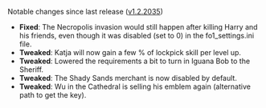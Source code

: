 Notable changes since last release ([v1.2.2035](https://github.com/rotators/Fo1in2/releases/tag/v1.2.2035))
- **Fixed**: The Necropolis invasion would still happen after killing Harry and his friends, even though it was disabled (set to 0) in the fo1_settings.ini file.
- **Tweaked**: Katja will now gain a few % of lockpick skill per level up.
- **Tweaked**: Lowered the requirements a bit to turn in Iguana Bob to the Sheriff.
- **Tweaked**: The Shady Sands merchant is now disabled by default.
- **Tweaked**: Wu in the Cathedral is selling his emblem again (alternative path to get the key).
